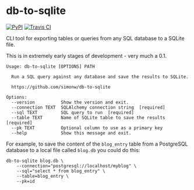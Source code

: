 # db-to-sqlite

[![PyPI](https://img.shields.io/pypi/v/db-to-sqlite.svg)](https://pypi.python.org/pypi/db-to-sqlite)
[![Travis CI](https://travis-ci.com/simonw/db-to-sqlite.svg?branch=master)](https://travis-ci.com/simonw/db-to-sqlite)

CLI tool for exporting tables or queries from any SQL database to a SQLite file.

This is in extremely early stages of development - very much a 0.1.

    Usage: db-to-sqlite [OPTIONS] PATH

      Run a SQL query against any database and save the results to SQLite.

      https://github.com/simonw/db-to-sqlite
    
    Options:
      --version          Show the version and exit.
      --connection TEXT  SQLAlchemy connection string  [required]
      --sql TEXT         SQL query to run  [required]
      --table TEXT       Name of SQLite table to save the results  [required]
      --pk TEXT          Optional column to use as a primary key
      --help             Show this message and exit.

For example, to save the content of the `blog_entry` table from a PostgreSQL database to a local file called `blog.db` you could do this:

    db-to-sqlite blog.db \
        --connection="postgresql://localhost/myblog" \
        --sql="select * from blog_entry" \
        --table=blog_entry \
        --pk=id

